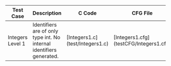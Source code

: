 Test Case | Description | C Code | CFG File | Parsing Output | Result 
----------|-------------|--------|----------|----------------|--------
Integers Level 1 | Identifiers are of only type int. No internal identifiers generated.| [Integers1.c] (test/Integers1.c) | [Integers1.cfg] (testCFG/Integers1.cfg)| [Integers1.txt] (testOutput/Integers1.txt)||Everything is proper except loop values don't change in symbol table.
